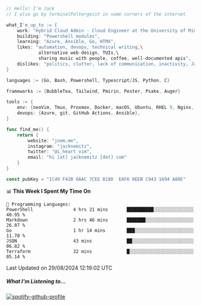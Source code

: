 ```go
// Hello! I'm Jack
// I also go by terminalPoltergeist in some corners of the internet

what_I'm_up_to := {
    work: "Hybrid Cloud Admin - Cloud Engineer at the University of Minnesota",
    building: "Powershell modules",
    learning: "Azure, Ansible, Go, HTMX",
    likes: "automation, devops, technical writing,\
            alternative web-design, TUIs,\
            sharing music with people, coffee, well-documented apis",
    dislikes: "politics, clutter, lack of communication, inactivity, Java",
}

languages := {Go, Bash, Powershell, Typescript/JS, Python, C}

frameworks := {BubbleTea, Tailwind, Pmirin, Pester, Psake, Auger}

tools := {
    env: {neoVim, Tmux, Proxmox, Docker, macOS, Ubuntu, RHEL 9, Nginx, DigitalOcean, Cloudflare},
    devops: {Azure, git, GitHub Actions, Ansible},
}

func find_me() {
    return {
        website: "jnem.me",
        instagram: "jacknemitz",
        twitter: "@i_heart_vim",
        email: "hi [at] jacknemitz [dot] com"
    }
}

const pubKey = "1C49 F42B 6AAC 7CEE B18D  EAF6 0EEB C943 1694 A88E"
```

<!--START_SECTION:waka-->
📊 **This Week I Spent My Time On** 

```text
💬 Programming Languages: 
PowerShell               4 hrs 21 mins       ██████████░░░░░░░░░░░░░░░   40.95 % 
Markdown                 2 hrs 46 mins       ███████░░░░░░░░░░░░░░░░░░   26.07 % 
Go                       1 hr 14 mins        ███░░░░░░░░░░░░░░░░░░░░░░   11.70 % 
JSON                     43 mins             ██░░░░░░░░░░░░░░░░░░░░░░░   06.82 % 
Terraform                32 mins             █░░░░░░░░░░░░░░░░░░░░░░░░   05.14 % 
```


 Last Updated on 29/08/2024 12:19:02 UTC
<!--END_SECTION:waka-->

##### What I'm Listening to...

[![spotify-github-profile](https://jnem.me/listening-item?maxAge=2592000)](https://jnem.me/listening)
